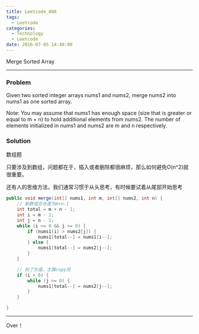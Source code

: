 ```yaml
---
title: Leetcode_088
tags:
  - Leetcode
categories:
  - Technology
  - Leetcode
date: 2016-07-05 14:48:00
---
```

Merge Sorted Array
<!-- more -->

***

### Problem
Given two sorted integer arrays nums1 and nums2, merge nums2 into nums1 as one sorted array.

Note:
You may assume that nums1 has enough space (size that is greater or equal to m + n) to hold additional elements from nums2. The number of elements initialized in nums1 and nums2 are m and n respectively.

### Solution 
数组题

只要涉及到数组，问题都在于，插入或者删除都很麻烦，那么如何避免O(n^2)就很重要。

还有人的思维方法，我们通常习惯于从头思考，有时候要试着从尾部开始思考

``` java  
public void merge(int[] nums1, int m, int[] nums2, int n) {
    // 新数组总长度为m+n-1
    int total = m + n - 1;
    int i = m - 1;
    int j = n - 1;
    while (i >= 0 && j >= 0) {
        if (nums1[i] > nums2[j]) {
            nums1[total--] = nums1[i--];
        } else {
            nums1[total--] = nums2[j--];
        }
    }

    // 到了负值，才算copy完
    if (i < 0) {
        while (j >= 0) {
            nums1[total--] = nums2[j--];
        }
    }

}
```

*** 

Over！










































